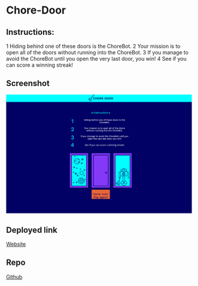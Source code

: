 # Chore-Door

## Instructions:
1   Hiding behind one of these doors is the ChoreBot.
2	Your mission is to open all of the doors without running into the ChoreBot.
3	If you manage to avoid the ChoreBot until you open the very last door, you win!
4	See if you can score a winning streak!

## Screenshot

![screen shot](src/choredoor.png)

## Deployed link

[Website](https://yinping-520.github.io/Chore-Door/)

## Repo

[Github](https://github.com/yinping-520/Chore-Door)
